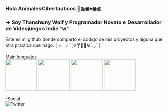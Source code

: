 ### Hola AnimalesCibertauticos 👋≧◉ᴥ◉≦
### -> Soy Thanshuny Wolf y Programador Novato e Desarrollador de Videojuegos Indie ^w^
Este es mi github donde comparto el codigo de mis proyectos y alguna que otra practica que hago. (っ＾▿＾)۶🍸🌟🍺٩(˘◡˘ )



Main lenguajes<br/>
<img src="https://cdn.jsdelivr.net/npm/programming-languages-logos/src/javascript/javascript.png" height="100">
<img src="https://www.php.net//images/logos/new-php-logo.svg" height="100">
<img src="https://cdn.jsdelivr.net/npm/programming-languages-logos/src/javascript/javascript.png" height="100">
<img src="https://cdn.jsdelivr.net/npm/programming-languages-logos/src/javascript/javascript.png" height="100">


-Social-<br/>
![Twitter](https://img.shields.io/twitter/follow/Thanshuny_Wolf?label=Thanshuny_Wolf&style=social)

<!--
**Thanshuny/Thanshuny** is a ✨ _special_ ✨ repository because its `README.md` (this file) appears on your GitHub profile.

Here are some ideas to get you started:

- 🔭 I’m currently working on ...
- 🌱 I’m currently learning ...
- 👯 I’m looking to collaborate on ...
- 🤔 I’m looking for help with ...
- 💬 Ask me about ...
- 📫 How to reach me: ...
- 😄 Pronouns: ...
- ⚡ Fun fact: ...
-->
